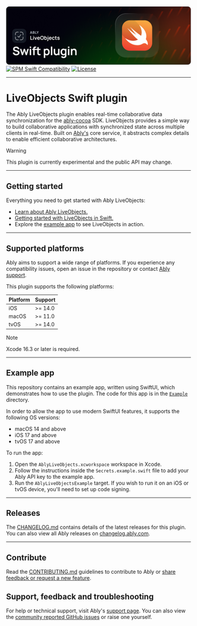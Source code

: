 ![Ably LiveObjects Swift Header](images/SwiftSDK-LiveObjects-github.png)
[![SPM Swift Compatibility](https://img.shields.io/endpoint?url=https%3A%2F%2Fswiftpackageindex.com%2Fapi%2Fpackages%2Fably%2Fably-liveobjects-swift-plugin%2Fbadge%3Ftype%3Dswift-versions)](https://swiftpackageindex.com/ably/ably-liveobjects-swift-plugin)
[![License](https://badgen.net/github/license/ably/ably-liveobjects-swift-plugin)](https://github.com/ably/ably-liveobjects-swift-plugin/blob/main/LICENSE)

---

# LiveObjects Swift plugin

The Ably LiveObjects plugin enables real-time collaborative data synchronization for the [ably-cocoa](https://github.com/ably/ably-cocoa/) SDK. LiveObjects provides a simple way to build collaborative applications with synchronized state across multiple clients in real-time. Built on [Ably's](https://ably.com/) core service, it abstracts complex details to enable efficient collaborative architectures.

> [!WARNING]
> This plugin is currently experimental and the public API may change.

---

## Getting started

Everything you need to get started with Ably LiveObjects:

- [Learn about Ably LiveObjects.](https://ably.com/docs/liveobjects)
- [Getting started with LiveObjects in Swift.](https://ably.com/docs/liveobjects/quickstart/swift)
- Explore the [example app](Example) to see LiveObjects in action.

---

## Supported platforms

Ably aims to support a wide range of platforms. If you experience any compatibility issues, open an issue in the repository or contact [Ably support](https://ably.com/support).

This plugin supports the following platforms:

| Platform | Support |
| -------- | ------- |
| iOS      | >= 14.0 |
| macOS    | >= 11.0 |
| tvOS     | >= 14.0 |

> [!NOTE]
> Xcode 16.3 or later is required.

---

## Example app

This repository contains an example app, written using SwiftUI, which demonstrates how to use the plugin. The code for this app is in the [`Example`](Example) directory.

In order to allow the app to use modern SwiftUI features, it supports the following OS versions:

- macOS 14 and above
- iOS 17 and above
- tvOS 17 and above

To run the app:

1. Open the `AblyLiveObjects.xcworkspace` workspace in Xcode.
2. Follow the instructions inside the `Secrets.example.swift` file to add your Ably API key to the example app.
3. Run the `AblyLiveObjectsExample` target. If you wish to run it on an iOS or tvOS device, you'll need to set up code signing.

---

## Releases

The [CHANGELOG.md](./CHANGELOG.md) contains details of the latest releases for this plugin. You can also view all Ably releases on [changelog.ably.com](https://changelog.ably.com).

---

## Contribute

Read the [CONTRIBUTING.md](./CONTRIBUTING.md) guidelines to contribute to Ably or [share feedback or request a new feature](https://forms.gle/mBw9M53NYuCBLFpMA).

## Support, feedback and troubleshooting

For help or technical support, visit Ably's [support page](https://ably.com/support). You can also view the [community reported GitHub issues](https://github.com/ably/ably-liveobjects-swift-plugin/issues) or raise one yourself.
